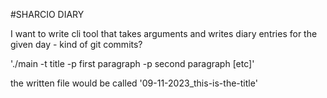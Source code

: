 #SHARCIO DIARY

I want to write cli tool that takes arguments and writes diary entries for the given day - kind of git commits?

'./main -t title -p first paragraph -p second paragraph [etc]'

the written file would be called '09-11-2023_this-is-the-title'
